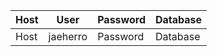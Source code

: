 | Host | User | Password | Database |
|------|------|----------|----------|
|   Host |jaeherro| Password| Database|
